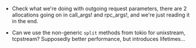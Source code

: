 * Check what we're doing with outgoing request parameters, there are 2 allocations going on in call_args! and rpc_args!, and we're just reading it in the end.

* Can we use the non-generic `split` methods from tokio for unixstream, tcpstream? Supposedly better performance, but introduces lifetimes...
